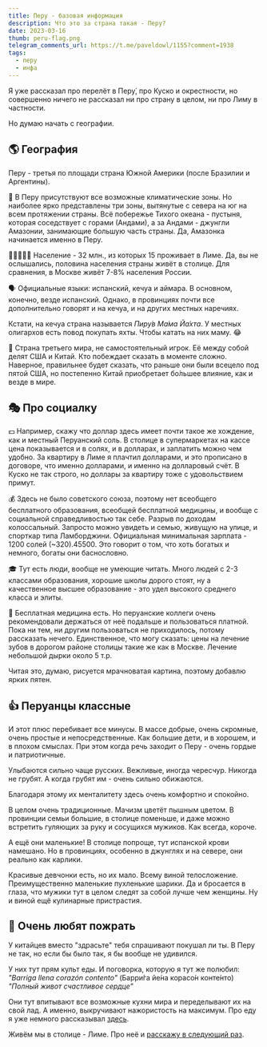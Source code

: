 ```yaml
---
title: Перу - базовая информация 
description: Что это за страна такая - Перу?
date: 2023-03-16
thumb: peru-flag.png
telegram_comments_url: https://t.me/paveldowl/1155?comment=1938
tags:
  - перу
  - инфа
---
```


Я уже рассказал про перелёт в Перу́, про Куско и окрестности, но совершенно ничего не рассказал ни про страну в целом, ни про Лиму в частности.

Но думаю начать с географии. 

## 🌎 География

Перу - третья по площади страна Южной Америки (после Бразилии и Аргентины). 

🌄 В Перу присутствуют все возможные климатические зоны. Но наиболее ярко представлены три зоны, вытянутые с севера на юг на всем протяжении страны. Всё побережье Тихого океана - пустыня, которая соседствует с горами (Андами), а за Андами - джунгли Амазонии, занимающие большую часть страны. Да, Амазонка начинается именно в Перу.

🧑🏾‍🤝‍🧑🏾 Население - 32 млн., из которых 15 проживает в Лиме. Да, вы не ослышались, половина населения страны живёт в столице. Для сравнения, в Москве живёт 7-8% населения России.

🗣 Официальные языки: испанский, кечуа и аймара. В основном, конечно, везде испанский. Однако, в провинциях почти все дополнительно говорят и на кечуа, и на других местных наречиях. 

Кстати, на кечуа страна называется _Пиру́в Ма́ма Йа́хта_. У местных олигархов есть повод покупать яхты. Чтобы катать на них маму. 😂

👢 Страна третьего мира, не самостоятельный игрок. Её между собой делят США и Китай. Кто побеждает сказать в моменте сложно. Наверное, правильнее будет сказать, что раньше они были всецело под пятой США, но постепенно Китай приобретает бо́льшее влияние, как и везде в мире. 

## 🎭 Про социалку

💵 Например, скажу что доллар здесь имеет почти такое же хождение, как и местный Перуанский соль. В столице в супермаркетах на кассе цена показывается и в солях, и в долларах, и заплатить можно чем удобно. За квартиру в Лиме я плачтил долларами, и это прописано в договоре, что именно долларами, и именно на долларовый счёт. В Куско не так строго, но доллары за квартиру тоже с удовольствием примут.

💰 Здесь не было советского союза, поэтому нет всеобщего бесплатного образования, всеобщей бесплатной медицины, и вообще с социальной справедливостью так себе. Разрыв по доходам колоссальный. Запросто можно увидеть и семью, живущую на улице, и спорткар типа Ламборджини. Официальная минимальная зарплата - 1200 солей (~$320). 45% населения проживают за официальной чертой бедности, при этом показатель средней зарплаты ~$500. Это говорит о том, что хоть богатых и немного, богаты они баснословно.

🎓 Тут есть люди, вообще не умеющие читать. Много людей с 2-3 классами образования, хорошие школы дорого стоят, ну а качественное высшее образование - это удел высокого среднего класса и элиты.

💉 Бесплатная медицина есть. Но перуанские коллеги очень рекомендовали держаться от неё подальше и пользоваться платной. Пока ни тем, ни другим пользоваться не приходилось, потому рассказать нечего. Единственное, что могу сказать: цены на лечение зубов в дорогом районе столицы  такие же как в Москве. Лечение небольшой дырки около 5 т.р.

Читая это, думаю, рисуется мрачноватая картина, поэтому добавлю ярких пятен.

## 👍 Перуанцы классные

И этот плюс перебивает все минусы. В массе добрые, очень скромные, очень простые и непосредственные. Как большие дети, и в хорошем, и в плохом смыслах. При этом когда речь заходит о Перу - очень гордые и патриотичные.

Улыбаются сильно чаще русских. Вежливые, иногда череcчур. Никогда не грубят. А когда грубят им - очень сильно обижаются.

Благодаря этому их менталитету здесь очень комфортно и спокойно.

В целом очень традиционные. Мачизм цветёт пышным цветом. В провинции семьи большие, в столице поменьше, и даже можно встретить гуляющих за руку и сосущихся мужиков. Как всегда, короче.

А ещё они маленькие! В столице попроще, тут испанской крови намешано. Но в провинциях, особенно в джунглях и на севере, они реально как карлики.

Красивые девчонки есть, но их мало. Всему виной телосложение. Преимущественно маленькие пухленькие шарики. Да и бросается в глаза, что мужики тут в целом следят за собой лучше чем женщины. Ну и виной ещё кулинарные пристрастия.

## 🍝 Очень любят пожрать 

У китайцев вместо "здрасьте" тебя спрашивают покушал ли ты. В Перу не так, но если бы было так, я бы вообще не удивился.

У них тут прям культ еды. И поговорка, которую я тут же полюбил: 
_"Barriga llena corazón contento"_
(Барри́га йе́на корасо́н конте́нто)
_"Полный живот счастливое сердце"_

Они тут впитывают все возможные кухни мира и переделывают их на свой лад. А именно, выкручивают нажористость на максимум. Про еду я уже немного рассказывал [здесь](/blog/2023/2023-01-04-eda).

Живём мы в столице - Лиме. Про неё и [расскажу в следующий раз](/blog/2023/2023-03-17-lima-base-info).